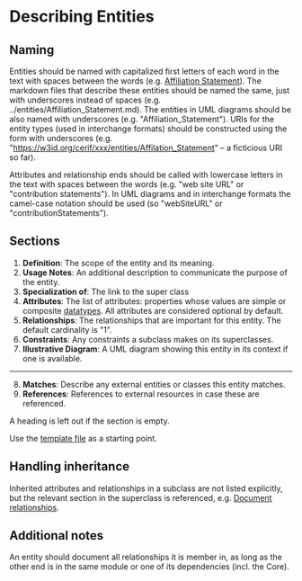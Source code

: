 # Describing Entities

## Naming

Entities should be named with capitalized first letters of each word in the text with spaces between the words (e.g. [Affiliation Statement](../entities/Affiliation_Statement.md)). 
The markdown files that describe these entities should be named the same, just with underscores instead of spaces (e.g. ../entities/Affiliation_Statement.md).
The entities in UML diagrams should be also named with underscores (e.g. "Affiliation_Statement").
URIs for the entity types (used in interchange formats) should be constructed using the form with underscores (e.g. "https://w3id.org/cerif/xxx/entities/Affilation_Statement" – a ficticious URI so far).

Attributes and relationship ends should be called with lowercase letters in the text with spaces between the words (e.g. "web site URL" or "contribution statements").
In UML diagrams and in interchange formats the camel-case notation should be used (so "webSiteURL" or "contributionStatements").

## Sections

1. **Definition**: The scope of the entity and its meaning.
2. **Usage Notes**: An additional description to communicate the purpose of the entity.
3. **Specialization of**: The link to the super class
4. **Attributes**: The list of attributes: properties whose values are simple or composite [datatypes](../guidelines/DESCRIBING_DATATYPES.md). All attributes are considered optional by default.
5. **Relationships**: The relationships that are important for this entity. The default cardinality is "1".
6. **Constraints**: Any constraints a subclass makes on its superclasses.
7. **Illustrative Diagram**: A UML diagram showing this entity in its context if one is available.
---
8. **Matches**: Describe any external entities or classes this entity matches. 
9. **References**: References to external resources in case these are referenced.

A heading is left out if the section is empty.

Use the [template file](./TEMPLATE_ENTITY.md) as a starting point.

## Handling inheritance

Inherited attributes and relationships in a subclass are not listed explicitly, 
but the relevant section in the superclass is referenced, 
e.g. [Document relationships](../entities/Document.md#relationships).

## Additional notes

An entity should document all relationships it is member in, as long as the other end is in the same module or one of its dependencies (incl. the Core).

